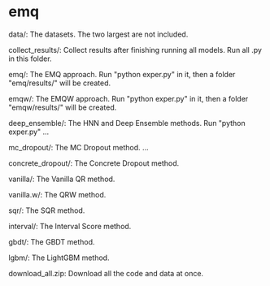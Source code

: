# emq

data/:
    The datasets. The two largest are not included.

collect_results/:
    Collect results after finishing running all models. Run all .py in this folder.

emq/:
    The EMQ approach. Run "python exper.py" in it, then a folder "emq/results/" will be created.

emqw/:
    The EMQW approach. Run "python exper.py" in it, then a folder "emqw/results/" will be created.

deep_ensemble/:
    The HNN and Deep Ensemble methods. Run "python exper.py" ...

mc_dropout/:
    The MC Dropout method. ...

concrete_dropout/:
    The Concrete Dropout method.

vanilla/:
    The Vanilla QR method.

vanilla.w/:
    The QRW method.

sqr/:
    The SQR method.

interval/:
    The Interval Score method.

gbdt/:
    The GBDT method.

lgbm/:
    The LightGBM method.

download_all.zip:
    Download all the code and data at once.
